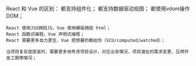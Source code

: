 React 和 Vue 的区别：
    都支持组件化；
    都支持数据驱动视图；
    都使用vdom操作DOM；

    React 使用JSX拥抱JS，Vue 使用模版拥抱 html；
    React 函数式编程，Vue 声明式编程；
    React 需要更多自力更生，Vue 把想要的都给你（SCU/computed/watched）；

    当项目复杂度提高时，需要更多地考虑项目设计，对应业务情况，项目潜在的需求变更，压榨开发工期等情况；